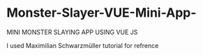 # Monster-Slayer-VUE-Mini-App-


MINI MONSTER SLAYING APP USING VUE JS

I used Maximilian Schwarzmüller tutorial for refrence
